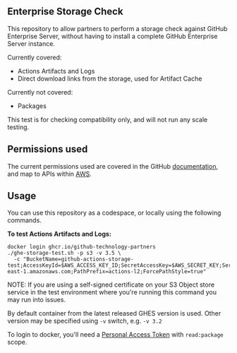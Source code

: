 ## Enterprise Storage Check

This repository to allow partners to perform a storage check against GitHub Enterprise Server, without having to install a complete GitHub Enterprise Server instance.

Currently covered:
- Actions Artifacts and Logs
- Direct download links from the storage, used for Artifact Cache

Currently not covered:
- Packages

This test is for checking compatibility only, and will not run any scale testing.

## Permissions used

The current permissions used are covered in the GitHub [documentation](https://docs.github.com/en/enterprise-server/admin/github-actions/enabling-github-actions-for-github-enterprise-server/enabling-github-actions-with-amazon-s3-storage), and map to APIs within [AWS](https://docs.aws.amazon.com/s3/index.html). 

## Usage

You can use this repository as a codespace, or locally using the following commands.

**To test Actions Artifacts and Logs:**

```
docker login ghcr.io/github-technology-partners
./ghe-storage-test.sh -p s3 -v 3.5 \
  -c "BucketName=github-actions-storage-test;AccessKeyId=$AWS_ACCESS_KEY_ID;SecretAccessKey=$AWS_SECRET_KEY;ServiceUrl=https://s3.us-east-1.amazonaws.com;PathPrefix=actions-l2;ForcePathStyle=true"
```
NOTE: If you are using a self-signed certificate on your S3 Object store service in the test environment where you're running this command you may run into issues.

By default container from the latest released GHES version is used. Other version may be specified using `-v` switch, e.g. `-v 3.2` 

To login to docker, you'll need a [Personal Access Token](https://docs.github.com/en/packages/working-with-a-github-packages-registry/working-with-the-container-registry#authenticating-to-the-container-registry) with `read:package` scope.
